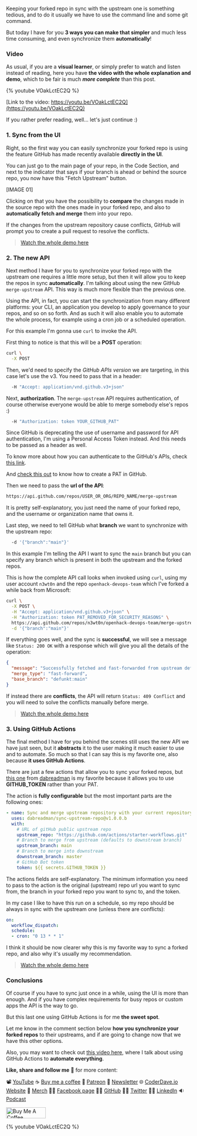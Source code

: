 Keeping your forked repo in sync with the upstream one is something tedious, and to do it usually we have to use the command line and some git command. 

But today I have for you __3 ways you can make that simpler__ and much less time consuming, and even synchronize them __automatically__!

### Video

As usual, if you are a __visual learner__, or simply prefer to watch and listen instead of reading, here you have __the video with the whole explanation and demo__, which to be fair is much ___more complete___ than this post.

{% youtube VOakLctEC2Q %}

[Link to the video: https://youtu.be/VOakLctEC2Q](https://youtu.be/VOakLctEC2Q)

If you rather prefer reading, well... let's just continue :)

### 1. Sync from the UI

Right, so the first way you can easily synchronize your forked repo is using the feature GitHub has made recently available __directly in the UI__.

You can just go to the main page of your repo, in the Code Section, and next to the indicator that says if your branch is ahead or behind the source repo, you now have this "Fetch Upstream" button.

[IMAGE 01]

Clicking on that you have the possibility to __compare__ the changes made in the source repo with the ones made in your forked repo, and also to __automatically fetch and merge__ them into your repo.

If the changes from the upstream repository cause conflicts, GitHub will prompt you to create a pull request to resolve the conflicts.

> [Watch the whole demo here](https://youtu.be/VOakLctEC2Q?t=26)

### 2. The new API

Next method I have for you to synchronize your forked repo with the upstream one requires a little more setup, but then it will allow you to keep the repos in sync __automatically__. I'm talking about using the new GitHub `merge-upstream` API. This way is much more flexible than the previous one. 

Using the API, in fact, you can start the synchronization from many different platforms: your CLI, an application you develop to apply governance to your repos, and so on so forth. And as such it will also enable you to automate the whole process, for example using a cron job or a scheduled operation.

For this example I'm gonna use `curl` to invoke the API.

First thing to notice is that this will be a __POST__ operation:

```bash
curl \
  -X POST 
```

Then, we'd need to specify the _GitHub APIs version_ we are targeting, in this case let's use the v3. You need to pass that in a header:

```bash
  -H "Accept: application/vnd.github.v3+json"
```

Next, __authorization__. The `merge-upstream` API requires authentication, of course otherwise everyone would be able to merge somebody else's repos :)

```bash
  -H "Authorization: token YOUR_GITHUB_PAT"
```

Since GitHub is deprecating the use of username and password for API authentication, I'm using a Personal Access Token instead. And this needs to be passed as a header as well.

To know more about how you can authenticate to the GitHub's APIs, check [this link](https://docs.github.com/en/rest/guides/getting-started-with-the-rest-api#authentication).

And [check this out](https://youtu.be/SzrETQdGzBM) to know how to create a PAT in GitHub.

Then we need to pass the __url of the API__: 

```bash
https://api.github.com/repos/USER_OR_ORG/REPO_NAME/merge-upstream
```

It is pretty self-explanatory, you just need the name of your forked repo, and the username or organization name that owns it.

Last step, we need to tell GitHub what __branch__ we want to synchronize with the upstream repo:

```bash
  -d '{"branch":"main"}'
```

In this example I'm telling the API I want to sync the `main` branch but you can specify any branch which is present in both the upstream and the forked repos.

This is how the complete API call looks when invoked using `curl`, using my user account `n3wt0n` and the repo `openhack-devops-team` which I've forked a while back from Microsoft:

```bash
curl \
  -X POST \
  -H "Accept: application/vnd.github.v3+json" \
  -H "Authorization: token PAT_REMOVED_FOR_SECURITY_REASONS" \
  https://api.github.com/repos/n3wt0n/openhack-devops-team/merge-upstream \
  -d '{"branch":"main"}'
```

If everything goes well, and the sync is __successful__, we will see a message like `Status: 200 OK` with a response which will give you all the details of the operation:

```json
{
  "message": "Successfully fetched and fast-forwarded from upstream defunkt:main",
  "merge_type": "fast-forward",
  "base_branch": "defunkt:main"
}
```

If instead there are __conflicts__, the API will return `Status: 409 Conflict` and you will need to solve the conflicts manually before merge.

> [Watch the whole demo here](https://youtu.be/VOakLctEC2Q?t=64)

### 3. Using GitHub Actions

The final method I have for you behind the scenes still uses the new API we have just seen, but it __abstracts__ it to the user making it much easier to use and to automate. So much so that I can say this is my favorite one, also because __it uses GitHub Actions__. 

There are just a few actions that allow you to sync your forked repos, but [this one](https://github.com/marketplace/actions/sync-and-merge-upstream-repository-with-your-current-repository) from [dabreadman](https://github.com/dabreadman) is my favorite because it allows you to use __GITHUB_TOKEN__ rather than your PAT.

The action is __fully configurable__ but the most important parts are the following ones:

```yaml
- name: Sync and merge upstream repository with your current repository
  uses: dabreadman/sync-upstream-repo@v1.0.0.b
  with:
    # URL of gitHub public upstream repo
    upstream_repo: "https://github.com/actions/starter-workflows.git"
    # Branch to merge from upstream (defaults to downstream branch)
    upstream_branch: main
    # Branch to merge into downstream
    downstream_branch: master
    # GitHub Bot token
    token: ${{ secrets.GITHUB_TOKEN }}
```

The actions fields are self-explanatory. The minimum information you need to pass to the action is the original (upstream) repo url you want to sync from, the branch in your forked repo you want to sync to, and the token.

In my case I like to have this run on a schedule, so my repo should be always in sync with the upstream one (unless there are conflicts):

```yaml
on:
  workflow_dispatch:
  schedule: 
  - cron: "0 13 * * 1"
```

I think it should be now clearer why this is my favorite way to sync a forked repo, and also why it's usually my recommendation.  

> [Watch the whole demo here](https://youtu.be/VOakLctEC2Q?t=428)

### Conclusions

Of course if you have to sync just once in a while, using the UI is more than enough. And if you have complex requirements for busy repos or custom apps the API is the way to go. 

But this last one using GitHub Actions is for me __the sweet spot__.

Let me know in the comment section below __how you synchronize your forked repos__ to their upstreams, and if are going to change now that we have this other options.

Also, you may want to check out [this video here](https://youtu.be/msCWg2F4sck), where I talk about using GitHub Actions to __automate everything__.

__Like, share and follow me__ 🚀 for more content:

📽 [YouTube](https://www.youtube.com/CoderDave)
☕ [Buy me a coffee](https://buymeacoffee.com/CoderDave)
💖 [Patreon](https://patreon.com/CoderDave)
📧 [Newsletter](https://coderdave.io/newsletter)
🌐 [CoderDave.io Website](https://coderdave.io)
👕 [Merch](https://geni.us/cdmerch)
👦🏻 [Facebook page](https://www.facebook.com/CoderDaveYT)
🐱‍💻 [GitHub](https://github.com/n3wt0n)
👲🏻 [Twitter](https://www.twitter.com/davide.benvegnu)
👴🏻 [LinkedIn](https://www.linkedin.com/in/davidebenvegnu/)
🔉 [Podcast](https://geni.us/cdpodcast)

<a href="https://www.buymeacoffee.com/CoderDave" target="_blank"><img src="https://cdn.buymeacoffee.com/buttons/v2/default-yellow.png" alt="Buy Me A Coffee" style="height: 30px !important; width: 108px !important;" ></a>

{% youtube VOakLctEC2Q %}